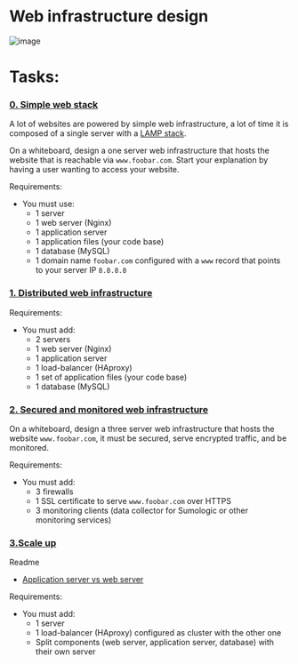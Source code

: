# Web infrastructure design
![image](https://github.com/Smambo/alx-system_engineering-devops/assets/113464914/5ac7849d-b373-4a2c-af51-25855635cda2)

# Tasks:
### [0. Simple web stack](./0-simple_web_stack)
A lot of websites are powered by simple web infrastructure, a lot of time it is composed of a single server with a [LAMP stack](https://en.wikipedia.org/wiki/LAMP_%28software_bundle%29).

On a whiteboard, design a one server web infrastructure that hosts the website that is reachable via `www.foobar.com`. Start your explanation by having a user wanting to access your website.

Requirements:

* You must use:
  * 1 server
  * 1 web server (Nginx)
  * 1 application server
  * 1 application files (your code base)
  * 1 database (MySQL)
  * 1 domain name `foobar.com` configured with a `www` record that points to your server IP `8.8.8.8`

### [1. Distributed web infrastructure](./1-distributed_web_infrastructure)
Requirements:

* You must add:
  * 2 servers
  * 1 web server (Nginx)
  * 1 application server
  * 1 load-balancer (HAproxy)
  * 1 set of application files (your code base)
  * 1 database (MySQL)

### [2. Secured and monitored web infrastructure](./2-secured_and_monitored_web_infrastructure)
On a whiteboard, design a three server web infrastructure that hosts the website `www.foobar.com`, it must be secured, serve encrypted traffic, and be monitored.

Requirements:

* You must add:
  * 3 firewalls
  * 1 SSL certificate to serve `www.foobar.com` over HTTPS
  * 3 monitoring clients (data collector for Sumologic or other monitoring services)

### [3.Scale up](./3-scale_up)
Readme

* [Application server vs web server](https://www.nginx.com/resources/glossary/application-server-vs-web-server/)

Requirements:

* You must add:
  * 1 server
  * 1 load-balancer (HAproxy) configured as cluster with the other one
  * Split components (web server, application server, database) with their own server

